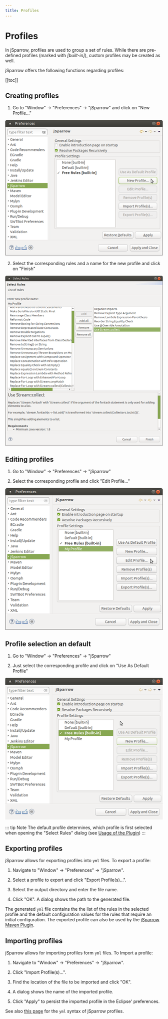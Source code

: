 ```yaml
---
title: Profiles
---
```

# Profiles

In jSparrow, profiles are used to group a set of rules.
While there are pre-defined profiles (marked with *[built-in]*), custom profiles may be created as well.

jSparrow offers the following functions regarding profiles:

[[toc]]

## Creating profiles

1. Go to "Window" -> "Preferences" -> "jSparrow" and click on "New Profile..."

[ ![jSparrow preferences](/img/eclipse/jsparrow_preferences.png) ](/img/eclipse/jsparrow_preferences.png)

2. Select the corresponding rules and a name for the new profile and click on "Finish"

[ ![Create profile](/img/eclipse/jsparrow_create_profile.png) ](/img/eclipse/jsparrow_create_profile.png)

## Editing profiles

1. Go to "Window" -> "Preferences" -> "jSparrow"

2. Select the corresponding profile and click "Edit Profile..."

[ ![Edit profile](/img/eclipse/jsparrow_edit_profile.png) ](/img/eclipse/jsparrow_edit_profile.png)

## Profile selection an default

1. Go to "Window" -> "Preferences" -> "jSparrow"

2. Just select the corresponding profile and click on "Use As Default Profile"

[ ![Select default profile](/img/eclipse/jsparrow_select_default_profile.gif) ](/img/eclipse/jsparrow_select_default_profile.gif)

::: tip Note
The default profile determines, which profile is first selected when opening the "Select Rules" dialog (see [Usage of the Plugin](/eclipse/getting-started.html#usage-of-the-plugin))
:::

## Exporting profiles

jSparrow allows for exporting profiles into `yml` files.
To export a profile: 

1. Navigate to "Window" -> "Preferences" -> "jSparrow".

2. Select a profile to export and click "Export Profile(s)...".

3. Select the output directory and enter the file name.

4. Click "OK". A dialog shows the path to the generated file. 

The generated `yml` file contains the the list of the rules in the selected profile and the default configuration values for the rules that require an initial configuration. 
The exported profile can also be used by the [jSparrow Maven Plugin](/maven/getting-started.html#usage).

## Importing profiles

jSparrow allows for importing profiles form `yml` files. 
To Import a profile: 

1. Navigate to "Window" -> "Preferences" -> "jSparrow".

2. Click "Import Profile(s)...".

3. Find the location of the file to be imported and click "OK".

4. A dialog shows the name of the imported profile. 

5. Click "Apply" to persist the imported profile in the Eclipse' preferences. 

See also [this page](/maven/getting-started.html#usage) for the `yml` syntax of jSparrow profiles.